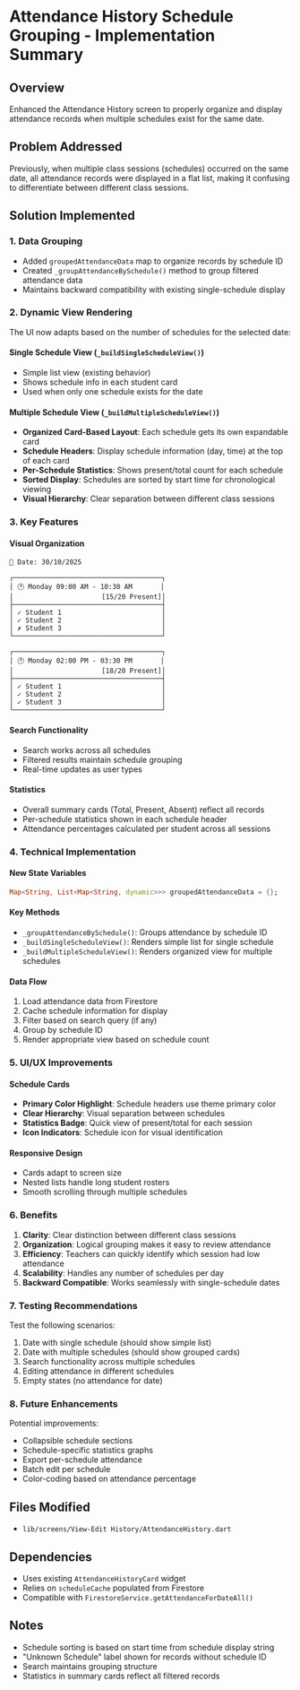 # Attendance History Schedule Grouping - Implementation Summary

## Overview
Enhanced the Attendance History screen to properly organize and display attendance records when multiple schedules exist for the same date.

## Problem Addressed
Previously, when multiple class sessions (schedules) occurred on the same date, all attendance records were displayed in a flat list, making it confusing to differentiate between different class sessions.

## Solution Implemented

### 1. **Data Grouping**
- Added `groupedAttendanceData` map to organize records by schedule ID
- Created `_groupAttendanceBySchedule()` method to group filtered attendance data
- Maintains backward compatibility with existing single-schedule display

### 2. **Dynamic View Rendering**
The UI now adapts based on the number of schedules for the selected date:

#### Single Schedule View (`_buildSingleScheduleView()`)
- Simple list view (existing behavior)
- Shows schedule info in each student card
- Used when only one schedule exists for the date

#### Multiple Schedule View (`_buildMultipleScheduleView()`)
- **Organized Card-Based Layout**: Each schedule gets its own expandable card
- **Schedule Headers**: Display schedule information (day, time) at the top of each card
- **Per-Schedule Statistics**: Shows present/total count for each schedule
- **Sorted Display**: Schedules are sorted by start time for chronological viewing
- **Visual Hierarchy**: Clear separation between different class sessions

### 3. **Key Features**

#### Visual Organization
```
📅 Date: 30/10/2025

┌─────────────────────────────────────┐
│ 🕐 Monday 09:00 AM - 10:30 AM       │
│                      [15/20 Present]│
├─────────────────────────────────────┤
│ ✓ Student 1                         │
│ ✓ Student 2                         │
│ ✗ Student 3                         │
└─────────────────────────────────────┘

┌─────────────────────────────────────┐
│ 🕐 Monday 02:00 PM - 03:30 PM       │
│                      [18/20 Present]│
├─────────────────────────────────────┤
│ ✓ Student 1                         │
│ ✓ Student 2                         │
│ ✓ Student 3                         │
└─────────────────────────────────────┘
```

#### Search Functionality
- Search works across all schedules
- Filtered results maintain schedule grouping
- Real-time updates as user types

#### Statistics
- Overall summary cards (Total, Present, Absent) reflect all records
- Per-schedule statistics shown in each schedule header
- Attendance percentages calculated per student across all sessions

### 4. **Technical Implementation**

#### New State Variables
```dart
Map<String, List<Map<String, dynamic>>> groupedAttendanceData = {};
```

#### Key Methods
- `_groupAttendanceBySchedule()`: Groups attendance by schedule ID
- `_buildSingleScheduleView()`: Renders simple list for single schedule
- `_buildMultipleScheduleView()`: Renders organized view for multiple schedules

#### Data Flow
1. Load attendance data from Firestore
2. Cache schedule information for display
3. Filter based on search query (if any)
4. Group by schedule ID
5. Render appropriate view based on schedule count

### 5. **UI/UX Improvements**

#### Schedule Cards
- **Primary Color Highlight**: Schedule headers use theme primary color
- **Clear Hierarchy**: Visual separation between schedules
- **Statistics Badge**: Quick view of present/total for each session
- **Icon Indicators**: Schedule icon for visual identification

#### Responsive Design
- Cards adapt to screen size
- Nested lists handle long student rosters
- Smooth scrolling through multiple schedules

### 6. **Benefits**

1. **Clarity**: Clear distinction between different class sessions
2. **Organization**: Logical grouping makes it easy to review attendance
3. **Efficiency**: Teachers can quickly identify which session had low attendance
4. **Scalability**: Handles any number of schedules per day
5. **Backward Compatible**: Works seamlessly with single-schedule dates

### 7. **Testing Recommendations**

Test the following scenarios:
1. Date with single schedule (should show simple list)
2. Date with multiple schedules (should show grouped cards)
3. Search functionality across multiple schedules
4. Editing attendance in different schedules
5. Empty states (no attendance for date)

### 8. **Future Enhancements**

Potential improvements:
- Collapsible schedule sections
- Schedule-specific statistics graphs
- Export per-schedule attendance
- Batch edit per schedule
- Color-coding based on attendance percentage

## Files Modified
- `lib/screens/View-Edit History/AttendanceHistory.dart`

## Dependencies
- Uses existing `AttendanceHistoryCard` widget
- Relies on `scheduleCache` populated from Firestore
- Compatible with `FirestoreService.getAttendanceForDateAll()`

## Notes
- Schedule sorting is based on start time from schedule display string
- "Unknown Schedule" label shown for records without schedule ID
- Search maintains grouping structure
- Statistics in summary cards reflect all filtered records
